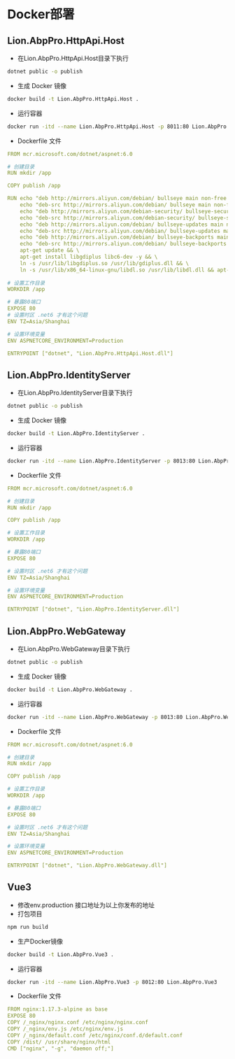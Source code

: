 # Docker部署
## Lion.AbpPro.HttpApi.Host 

- 在Lion.AbpPro.HttpApi.Host目录下执行

```bash
dotnet public -o publish
```

- 生成 Docker 镜像

```bash
docker build -t Lion.AbpPro.HttpApi.Host .
```

- 运行容器

```bash
docker run -itd --name Lion.AbpPro.HttpApi.Host -p 8011:80 Lion.AbpPro.HttpApi.Host
```

- Dockerfile 文件

```yml
FROM mcr.microsoft.com/dotnet/aspnet:6.0

# 创建目录
RUN mkdir /app

COPY publish /app

RUN echo "deb http://mirrors.aliyun.com/debian/ bullseye main non-free contrib" > /etc/apt/sources.list && \
    echo "deb-src http://mirrors.aliyun.com/debian/ bullseye main non-free contrib" >> /etc/apt/sources.list && \
    echo "deb http://mirrors.aliyun.com/debian-security/ bullseye-security main" >> /etc/apt/sources.list && \
    echo "deb-src http://mirrors.aliyun.com/debian-security/ bullseye-security main" >> /etc/apt/sources.list && \
    echo "deb http://mirrors.aliyun.com/debian/ bullseye-updates main non-free contrib" >> /etc/apt/sources.list && \
    echo "deb-src http://mirrors.aliyun.com/debian/ bullseye-updates main non-free contrib" >> /etc/apt/sources.list && \
    echo "deb http://mirrors.aliyun.com/debian/ bullseye-backports main non-free contrib" >> /etc/apt/sources.list && \
    echo "deb-src http://mirrors.aliyun.com/debian/ bullseye-backports main non-free contrib" >> /etc/apt/sources.list && \
    apt-get update && \
    apt-get install libgdiplus libc6-dev -y && \
    ln -s /usr/lib/libgdiplus.so /usr/lib/gdiplus.dll && \
    ln -s /usr/lib/x86_64-linux-gnu/libdl.so /usr/lib/libdl.dll && apt-get clean
    
# 设置工作目录
WORKDIR /app

# 暴露80端口
EXPOSE 80
# 设置时区 .net6 才有这个问题
ENV TZ=Asia/Shanghai

# 设置环境变量
ENV ASPNETCORE_ENVIRONMENT=Production

ENTRYPOINT ["dotnet", "Lion.AbpPro.HttpApi.Host.dll"]

```

## Lion.AbpPro.IdentityServer 

- 在Lion.AbpPro.IdentityServer目录下执行

```bash
dotnet public -o publish
```

- 生成 Docker 镜像

```bash
docker build -t Lion.AbpPro.IdentityServer .
```

- 运行容器

```bash
docker run -itd --name Lion.AbpPro.IdentityServer -p 8013:80 Lion.AbpPro.IdentityServer
```

- Dockerfile 文件

```yml
FROM mcr.microsoft.com/dotnet/aspnet:6.0

# 创建目录
RUN mkdir /app

COPY publish /app

# 设置工作目录
WORKDIR /app

# 暴露80端口
EXPOSE 80

# 设置时区 .net6 才有这个问题
ENV TZ=Asia/Shanghai

# 设置环境变量
ENV ASPNETCORE_ENVIRONMENT=Production

ENTRYPOINT ["dotnet", "Lion.AbpPro.IdentityServer.dll"]

```


## Lion.AbpPro.WebGateway

- 在Lion.AbpPro.WebGateway目录下执行

```bash
dotnet public -o publish
```

- 生成 Docker 镜像

```bash
docker build -t Lion.AbpPro.WebGateway .
```

- 运行容器

```bash
docker run -itd --name Lion.AbpPro.WebGateway -p 8013:80 Lion.AbpPro.WebGateway
```

- Dockerfile 文件

```yml
FROM mcr.microsoft.com/dotnet/aspnet:6.0

# 创建目录
RUN mkdir /app

COPY publish /app

# 设置工作目录
WORKDIR /app

# 暴露80端口
EXPOSE 80

# 设置时区 .net6 才有这个问题
ENV TZ=Asia/Shanghai

# 设置环境变量
ENV ASPNETCORE_ENVIRONMENT=Production

ENTRYPOINT ["dotnet", "Lion.AbpPro.WebGateway.dll"]
```


## Vue3
- 修改env.production 接口地址为以上你发布的地址
- 打包项目

```bash
npm run build
```

- 生产Docker镜像

```bash
docker build -t Lion.AbpPro.Vue3 .
```

- 运行容器

```bash
docker run -itd --name Lion.AbpPro.Vue3 -p 8012:80 Lion.AbpPro.Vue3
```

- Dockerfile 文件

```yml
FROM nginx:1.17.3-alpine as base
EXPOSE 80
COPY /_nginx/nginx.conf /etc/nginx/nginx.conf
COPY /_nginx/env.js /etc/nginx/env.js
COPY /_nginx/default.conf /etc/nginx/conf.d/default.conf
COPY /dist/ /usr/share/nginx/html
CMD ["nginx", "-g", "daemon off;"]
```